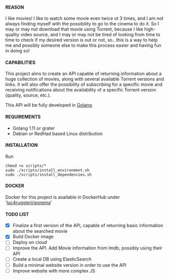#### REASON
I like movies!
I like to watch some movie even twice ot 3 times, and I am not always
finding myself with the possibility to go to the cinema to do it.
So I may or may not download that movie using Torrent, because
I like high-quality video source, and I may or may not be tired of looking
from time to time to check if my desired version is out or not, so...this is a way
to help me and possibly someone else to make this process easier and having fun in doing so!



#### CAPABILITIES
This project aims to create an API capable of returning information about a 
huge collection of movies, along with several available Torrent versions and links.
It will also offer the possibility of subscribing for a specific movie and receiving notifications
about the availability of a specific Torrent version (quality, source, etc.).

This API will be fully developed in [Golang](https://golang.org/).



#### REQUIREMENTS
- Golang 1.11 or grater
- Debian or RedHad based Linux distribution


#### INSTALLATION
Run
```
chmod +x scripts/*
sudo ./scripts/install_environment.sh
sudo ./scripts/install_dependencies.sh
```

#### DOCKER
Docker for this project is available in DockerHub under '[luc4ruggieri/gonema](https://hub.docker.com/r/luc4ruggieri/gonema)'


#### TODO LIST
- [X] Finalize a first version of the API, capable of returning basic information
about the searched movie
- [X] Build Docker image
- [ ] Deploy on cloud
- [ ] Improve the API. Add Movie information from Imdb, possibly using their API
- [ ] Create a local DB using ElasticSearch
- [ ] Build a minimal website version in order to use the API
- [ ] Improve website with more complex JS